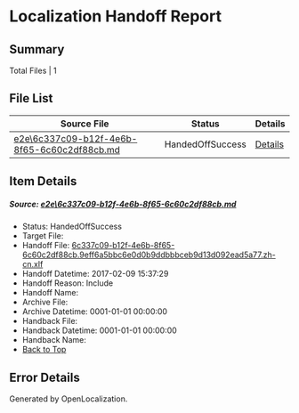 # <a name='report-top'></a> Localization Handoff Report

## Summary
 Total Files | 1

## File List
 Source File | Status | Details 
 ----------- | ------ | ------- 
 [e2e\6c337c09-b12f-4e6b-8f65-6c60c2df88cb.md](https://github.com/OpenLocalizationTestOrg/ol-test0/blob/d4c7d88f2c2f70ad6be20ef6d10d525dd52c7b16/e2e/6c337c09-b12f-4e6b-8f65-6c60c2df88cb.md) | HandedOffSuccess | [Details](#63ba752f375f74e3f6dd223829f892bc05fff2734)

## Item Details
##### <a name='63ba752f375f74e3f6dd223829f892bc05fff2734'></a> Source: [e2e\6c337c09-b12f-4e6b-8f65-6c60c2df88cb.md](https://github.com/OpenLocalizationTestOrg/ol-test0/blob/d4c7d88f2c2f70ad6be20ef6d10d525dd52c7b16/e2e/6c337c09-b12f-4e6b-8f65-6c60c2df88cb.md)
* Status: HandedOffSuccess
* Target File: 
* Handoff File: [6c337c09-b12f-4e6b-8f65-6c60c2df88cb.9eff6a5bbc6e0d0b9ddbbbceb9d13d092ead5a77.zh-cn.xlf](https://github.com/OpenLocalizationTestOrg/ol-test0-handoff/blob/74be365fe0b381bf5d3fd6eb21b3856e5beec386/ol-handoff/OpenLocalizationTestOrg/ol-test0-zhcn/shujia/ht/6c337c09-b12f-4e6b-8f65-6c60c2df88cb.9eff6a5bbc6e0d0b9ddbbbceb9d13d092ead5a77.zh-cn.xlf)
* Handoff Datetime: 2017-02-09 15:37:29
* Handoff Reason: Include
* Handoff Name: 
* Archive File: 
* Archive Datetime: 0001-01-01 00:00:00
* Handback File: 
* Handback Datetime: 0001-01-01 00:00:00
* Handback Name: 
* [Back to Top](#report-top)


## Error Details

Generated by OpenLocalization.
